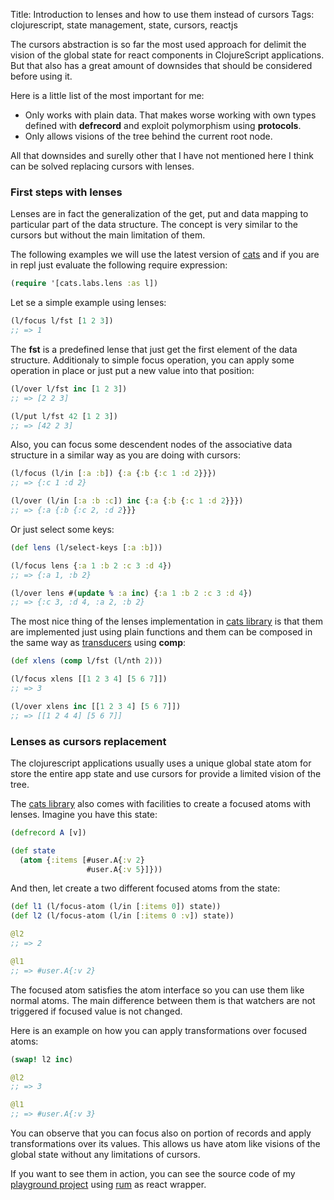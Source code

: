 Title: Introduction to lenses and how to use them instead of cursors
Tags: clojurescript, state management, state, cursors, reactjs

The cursors abstraction is so far the most used approach for delimit the vision
of the global state for react components in ClojureScript applications. But that
also has a great amount of downsides that should be considered before using it.

Here is a little list of the most important for me:

- Only works with plain data. That makes worse working with own types defined with
  **defrecord** and exploit polymorphism using **protocols**.
- Only allows visions of the tree behind the current root node.

All that downsides and surelly other that I have not mentioned here I think
can be solved replacing cursors with lenses.


### First steps with lenses ###

Lenses are in fact the generalization of the get, put and data mapping to
particular part of the data structure. The concept is very similar to the
cursors but without the main limitation of them.

The following examples we will use the latest version of [cats][1] and
if you are in repl just evaluate the following require expression:

```clojure
(require '[cats.labs.lens :as l])
```

Let se a simple example using lenses:

```clojure
(l/focus l/fst [1 2 3])
;; => 1
```

The **fst** is a predefined lense that just get the first element of the data
structure. Additionaly to simple focus operation, you can apply some operation
in place or just put a new value into that position:

```clojure
(l/over l/fst inc [1 2 3])
;; => [2 2 3]

(l/put l/fst 42 [1 2 3])
;; => [42 2 3]
```

Also, you can focus some descendent nodes of the associative data structure
in a similar way as you are doing with cursors:

```clojure
(l/focus (l/in [:a :b]) {:a {:b {:c 1 :d 2}}})
;; => {:c 1 :d 2}

(l/over (l/in [:a :b :c]) inc {:a {:b {:c 1 :d 2}}})
;; => {:a {:b {:c 2, :d 2}}}
```

Or just select some keys:

```clojure
(def lens (l/select-keys [:a :b]))

(l/focus lens {:a 1 :b 2 :c 3 :d 4})
;; => {:a 1, :b 2}

(l/over lens #(update % :a inc) {:a 1 :b 2 :c 3 :d 4})
;; => {:c 3, :d 4, :a 2, :b 2}
```

The most nice thing of the lenses implementation in [cats library][1] is that
them are implemented just using plain functions and them can be composed in the
same way as [transducers][2] using **comp**:

```clojure
(def xlens (comp l/fst (l/nth 2)))

(l/focus xlens [[1 2 3 4] [5 6 7]])
;; => 3

(l/over xlens inc [[1 2 3 4] [5 6 7]])
;; => [[1 2 4 4] [5 6 7]]
```

### Lenses as cursors replacement ###

The clojurescript applications usually uses a unique global state atom for store
the entire app state and use cursors for provide a limited vision of the tree.

The [cats library][1] also comes with facilities to create a focused atoms with
lenses. Imagine you have this state:

```clojure
(defrecord A [v])

(def state
  (atom {:items [#user.A{:v 2}
                 #user.A{:v 5}]}))
```

And then, let create a two different focused atoms from the state:

```clojure
(def l1 (l/focus-atom (l/in [:items 0]) state))
(def l2 (l/focus-atom (l/in [:items 0 :v]) state))

@l2
;; => 2

@l1
;; => #user.A{:v 2}
```

The focused atom satisfies the atom interface so you can use them like normal
atoms. The main difference between them is that watchers are not triggered if
focused value is not changed.

Here is an example on how you can apply transformations over focused atoms:

```clojure
(swap! l2 inc)

@l2
;; => 3

@l1
;; => #user.A{:v 3}
```

You can observe that you can focus also on portion of records and apply
transformations over its values. This allows us have atom like visions of the
global state without any limitations of cursors.

If you want to see them in action, you can see the source code of my
[playground project][3] using [rum][4] as react wrapper.

[1]: https://github.com/funcool/cats
[2]: http://clojure.org/transducers
[3]: https://github.com/niwinz/rum-playground/tree/m1
[4]: https://github.com/tonsky/rum
